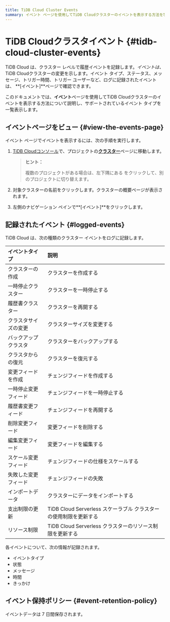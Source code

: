 ```yaml
---
title: TiDB Cloud Cluster Events
summary: イベント ページを使用してTiDB Cloudクラスターのイベントを表示する方法を学習します。
---
```


# TiDB Cloudクラスタイベント {#tidb-cloud-cluster-events}

TiDB Cloud は、クラスター レベルで履歴イベントを記録します。*イベントは、* TiDB Cloudクラスターの変更を示します。イベント タイプ、ステータス、メッセージ、トリガー時間、トリガー ユーザーなど、ログに記録されたイベントは、 **[イベント]**ページで確認できます。

このドキュメントでは、**イベント**ページを使用してTiDB Cloudクラスターのイベントを表示する方法について説明し、サポートされているイベント タイプを一覧表示します。

## イベントページをビュー {#view-the-events-page}

イベント ページでイベントを表示するには、次の手順を実行します。

1.  [TiDB Cloudコンソール](https://tidbcloud.com/)で、プロジェクトの[**クラスター**](https://tidbcloud.com/console/clusters)ページに移動します。

    > **ヒント：**
    >
    > 複数のプロジェクトがある場合は、<mdsvgicon name="icon-left-projects">左下隅にある をクリックして、別のプロジェクトに切り替えます。</mdsvgicon>

2.  対象クラスターの名前をクリックします。クラスターの概要ページが表示されます。

3.  左側のナビゲーション ペインで**[イベント]**をクリックします。

## 記録されたイベント {#logged-events}

TiDB Cloud は、次の種類のクラスター イベントをログに記録します。

| イベントタイプ    | 説明                                           |
| :--------- | :------------------------------------------- |
| クラスターの作成   | クラスターを作成する                                   |
| 一時停止クラスター  | クラスターを一時停止する                                 |
| 履歴書クラスター   | クラスターを再開する                                   |
| クラスタサイズの変更 | クラスターサイズを変更する                                |
| バックアップクラスタ | クラスターをバックアップする                               |
| クラスタからの復元  | クラスターを復元する                                   |
| 変更フィードを作成  | チェンジフィードを作成する                                |
| 一時停止変更フィード | チェンジフィードを一時停止する                              |
| 履歴書変更フィード  | チェンジフィードを再開する                                |
| 削除変更フィード   | 変更フィードを削除する                                  |
| 編集変更フィード   | 変更フィードを編集する                                  |
| スケール変更フィード | チェンジフィードの仕様をスケールする                           |
| 失敗した変更フィード | チェンジフィードの失敗                                  |
| インポートデータ   | クラスターにデータをインポートする                            |
| 支出制限の更新    | TiDB Cloud Serverless スケーラブル クラスターの使用制限を更新する |
| リソース制限     | TiDB Cloud Serverless クラスターのリソース制限を更新する      |

各イベントについて、次の情報が記録されます。

-   イベントタイプ
-   状態
-   メッセージ
-   時間
-   きっかけ

## イベント保持ポリシー {#event-retention-policy}

イベントデータは 7 日間保存されます。
